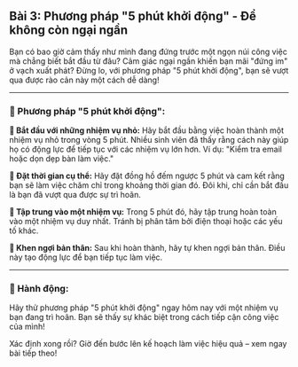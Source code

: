 ## Bài 3: Phương pháp "5 phút khởi động" - Để không còn ngại ngần

Bạn có bao giờ cảm thấy như mình đang đứng trước một ngọn núi công việc mà chẳng biết bắt đầu từ đâu? Cảm giác ngại ngần khiến bạn mãi "đứng im" ở vạch xuất phát? Đừng lo, với phương pháp "5 phút khởi động", bạn sẽ vượt qua được rào cản này một cách dễ dàng!

---

### 📌 Phương pháp "5 phút khởi động":

**🔹 Bắt đầu với những nhiệm vụ nhỏ:**
Hãy bắt đầu bằng việc hoàn thành một nhiệm vụ nhỏ trong vòng 5 phút. Nhiều sinh viên đã thấy rằng cách này giúp họ có động lực để tiếp tục với các nhiệm vụ lớn hơn. Ví dụ: "Kiểm tra email hoặc dọn dẹp bàn làm việc."

**🔹 Đặt thời gian cụ thể:**
Hãy đặt đồng hồ đếm ngược 5 phút và cam kết rằng bạn sẽ làm việc chăm chỉ trong khoảng thời gian đó. Đôi khi, chỉ cần bắt đầu là bạn đã vượt qua được sự trì hoãn.

**🔹 Tập trung vào một nhiệm vụ:**
Trong 5 phút đó, hãy tập trung hoàn toàn vào một nhiệm vụ duy nhất. Tránh bị phân tâm bởi điện thoại hoặc các yếu tố khác.

**🔹 Khen ngợi bản thân:**
Sau khi hoàn thành, hãy tự khen ngợi bản thân. Điều này tạo động lực để bạn tiếp tục làm việc.

---

### 🚀 Hành động:

Hãy thử phương pháp "5 phút khởi động" ngay hôm nay với một nhiệm vụ bạn đang trì hoãn. Bạn sẽ thấy sự khác biệt trong cách tiếp cận công việc của mình!

Xác định xong rồi? Giờ đến bước lên kế hoạch làm việc hiệu quả – xem ngay bài tiếp theo!